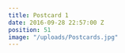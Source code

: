 ```yaml
---
title: Postcard 1
date: 2016-09-28 22:57:00 Z
position: 51
image: "/uploads/Postcards.jpg"
---
```


